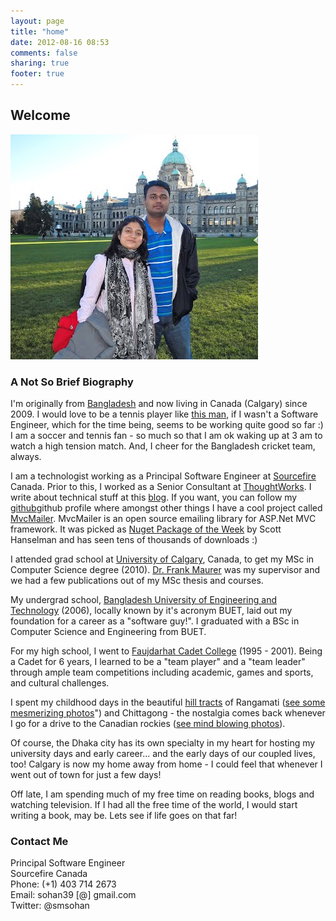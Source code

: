 ```yaml
---
layout: page
title: "home"
date: 2012-08-16 08:53
comments: false
sharing: true
footer: true
---
```


## Welcome

![Airport displays](/images/photo.jpeg)

### A Not So Brief Biography

I'm originally from [Bangladesh](http://www.youtube.com/watch?v=ro5bXsscrwo) and now living in Canada (Calgary) since 2009. I would love to be a tennis player like [this man](http://www.facebook.com/Federer), if I wasn't a Software Engineer, which for the time being, seems to be working quite good so far :) I am a soccer and tennis fan - so much so that I am ok waking up at 3 am to watch a high tension match. And, I cheer for the Bangladesh cricket team, always.

I am a technologist working as a Principal Software Engineer at [Sourcefire](http://www.sourcefire.com) Canada. Prior to this, I worked as a Senior Consultant at [ThoughtWorks](http://www.thoughtworks.com). I write about technical stuff at this [blog](/). If you want, you can follow my [github](http://github.com/smsohan)github profile where amongst other things I have a cool project called [MvcMailer](http://github.com/smsohan/MvcMailer). MvcMailer is an open source emailing library for ASP.Net MVC framework. It was picked as [Nuget Package of the Week](http://www.hanselman.com/blog/NuGetPackageOfTheWeek2MvcMailerSendsMailsWithASPNETMVCRazorViewsAndScaffolding.aspx) by Scott Hanselman and has seen tens of thousands of downloads :)

I attended grad school at [University of Calgary](http://ucalgary.ca), Canada, to get my MSc in Computer Science degree (2010). [Dr. Frank Maurer](http://ase.cpsc.ucalgary.ca) was my supervisor and we had a few publications out of my MSc thesis and courses.

My undergrad school, [Bangladesh University of Engineering and Technology](http://buet.ac.bd) (2006), locally known by it's acronym BUET, laid out my foundation for a career as a "software guy!". I graduated with a BSc in Computer Science and Engineering from BUET.

For my high school, I went to [Faujdarhat Cadet College](http://en.wikipedia.org/wiki/Faujdarhat_Cadet_College) (1995 - 2001). Being a Cadet for 6 years, I learned to be a "team player" and a "team leader" through ample team competitions including academic, games and sports, and cultural challenges.

I spent my childhood days in the beautiful [hill tracts](http://en.wikipedia.org/wiki/Rangamati_Hill_District) of Rangamati ([see some mesmerizing photos](https://www.google.ca/search?num=10&hl=en&authuser=0&site=imghp&tbm=isch&source=hp&biw=1440&bih=731&q=Rangamati&oq=Rangamati&gs_l=img.3..0l6j0i24l4.1275.6864.0.7104.21.11.4.6.2.0.92.924.11.11.0...0.0...1ac.sl3xFRcfhU0)") and Chittagong - the nostalgia comes back whenever I go for a drive to the Canadian rockies ([see mind blowing photos](https://www.google.ca/search?q=canadian+rockies&hl=en&prmd=imvns&tbm=isch&tbo=u&source=univ&sa=X&ei=xhAtUOqxIs_siQKYuID4Ag&ved=0CHoQsAQ&biw=1440&bih=731)).

Of course, the Dhaka city has its own specialty in my heart for hosting my university days and early career... and the early days of our coupled lives, too! Calgary is now my home away from home - I could feel that whenever I went out of town for just a few days!

Off late, I am spending much of my free time on reading books, blogs and watching television. If I had all the free time of the world, I would start writing a book, may be. Lets see if life goes on that far!

### Contact Me

Principal Software Engineer<br/>
Sourcefire Canada<br/>
Phone: (+1) 403 714 2673<br/>
Email: sohan39 [@] gmail.com<br/>
Twitter: @smsohan<br/>